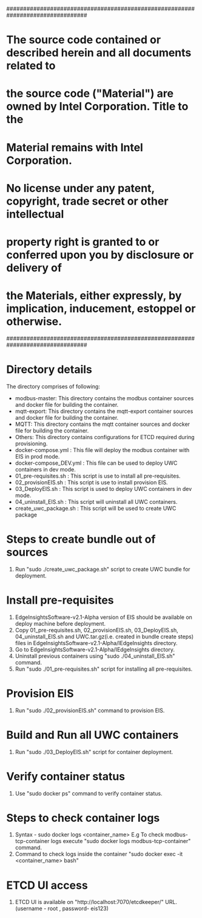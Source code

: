 ################################################################################
# The source code contained or described herein and all documents related to
# the source code ("Material") are owned by Intel Corporation. Title to the
# Material remains with Intel Corporation.
#
# No license under any patent, copyright, trade secret or other intellectual
# property right is granted to or conferred upon you by disclosure or delivery of
# the Materials, either expressly, by implication, inducement, estoppel or otherwise.
################################################################################

# Directory details
The directory comprises of following:
* modbus-master:
  This directory contains the modbus container sources and docker file for building the container. 
* mqtt-export:
  This directory contains the mqtt-export container sources and docker file for building the container. 
* MQTT:
  This directory contains the mqtt container sources and docker file for building the container.
* Others:
  This directory contains configurations for ETCD required during provisioning. 
* docker-compose.yml :
  This file will deploy the modbus container with EIS in prod mode.
* docker-compose_DEV.yml :
  This file can be used to deploy UWC containers in dev mode.
* 01_pre-requisites.sh :
  This script is use to install all pre-requisites.
* 02_provisionEIS.sh :
  This script is use to install provision EIS.
* 03_DeployEIS.sh :
  This script is used to deploy UWC containers in dev mode.
* 04_uninstall_EIS.sh :
  This script will uninstall all UWC containers.
* create_uwc_package.sh :
  This script will be used to create UWC package

# Steps to create bundle out of sources
1. Run "sudo ./create_uwc_package.sh" script to create UWC bundle for deployment.

# Install pre-requisites
1. EdgeInsightsSoftware-v2.1-Alpha version of EIS should be available on deploy machine before deployment. 
2. Copy 01_pre-requisites.sh, 02_provisionEIS.sh, 03_DeployEIS.sh, 04_uninstall_EIS.sh and UWC.tar.gz(i.e. created in bundle create steps) files in EdgeInsightsSoftware-v2.1-Alpha/IEdgeInsights directory.
3. Go to EdgeInsightsSoftware-v2.1-Alpha/IEdgeInsights directory.
4. Uninstall previous containers using "sudo ./04_uninstall_EIS.sh" command.
5. Run "sudo ./01_pre-requisites.sh" script for installing all pre-requisites.

# Provision EIS
1. Run "sudo ./02_provisionEIS.sh" command to provision EIS.

# Build and Run all UWC containers
1. Run "sudo ./03_DeployEIS.sh" script for container deployment.

# Verify container status
1. Use "sudo docker ps" command to verify container status.

# Steps to check container logs
1. Syntax - sudo docker logs <container_name>
   E.g To check modbus-tcp-container logs execute "sudo docker logs modbus-tcp-container" command.
2. Command to check logs inside the container "sudo docker exec -it <container_name> bash"

# ETCD UI access
1. ETCD UI is available on "http://localhost:7070/etcdkeeper/" URL. (username - root , password- eis123)
